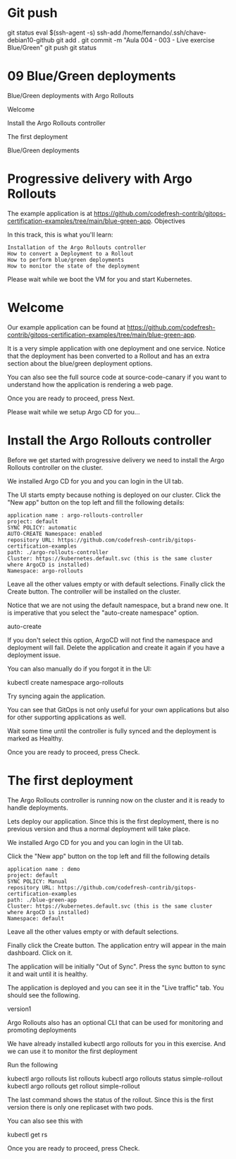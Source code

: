 

# ################################################################################################################################################################
# ################################################################################################################################################################
# ################################################################################################################################################################
# Git push

git status
eval $(ssh-agent -s)
ssh-add /home/fernando/.ssh/chave-debian10-github
git add .
git commit -m "Aula 004 - 003 - Live exercise Blue/Green"
git push
git status


# ################################################################################################################################################################
# ################################################################################################################################################################
# ################################################################################################################################################################
# 09 Blue/Green deployments

Blue/Green deployments with Argo Rollouts

Welcome

Install the Argo Rollouts controller

The first deployment

Blue/Green deployments









# Progressive delivery with Argo Rollouts

The example application is at https://github.com/codefresh-contrib/gitops-certification-examples/tree/main/blue-green-app.
Objectives

In this track, this is what you'll learn:

    Installation of the Argo Rollouts controller
    How to convert a Deployment to a Rollout
    How to perform blue/green deployments
    How to monitor the state of the deployment

Please wait while we boot the VM for you and start Kubernetes.










# Welcome

Our example application can be found at https://github.com/codefresh-contrib/gitops-certification-examples/tree/main/blue-green-app.

It is a very simple application with one deployment and one service. Notice that the deployment has been converted to a Rollout and has an extra section about the blue/green deployment options.

You can also see the full source code at source-code-canary if you want to understand how the application is rendering a web page.

Once you are ready to proceed, press Next.










Please wait while we setup Argo CD for you...

















# Install the Argo Rollouts controller

Before we get started with progressive delivery we need to install the Argo Rollouts controller on the cluster.

We installed Argo CD for you and you can login in the UI tab.

The UI starts empty because nothing is deployed on our cluster. Click the "New app" button on the top left and fill the following details:

    application name : argo-rollouts-controller
    project: default
    SYNC POLICY: automatic
    AUTO-CREATE Namespace: enabled
    repository URL: https://github.com/codefresh-contrib/gitops-certification-examples
    path: ./argo-rollouts-controller
    Cluster: https://kubernetes.default.svc (this is the same cluster where ArgoCD is installed)
    Namespace: argo-rollouts

Leave all the other values empty or with default selections. Finally click the Create button. The controller will be installed on the cluster.

Notice that we are not using the default namespace, but a brand new one. It is imperative that you select the "auto-create namespace" option.

auto-create

If you don't select this option, ArgoCD will not find the namespace and deployment will fail. Delete the application and create it again if you have a deployment issue.

You can also manually do if you forgot it in the UI:

kubectl create namespace argo-rollouts

Try syncing again the application.

You can see that GitOps is not only useful for your own applications but also for other supporting applications as well.

Wait some time until the controller is fully synced and the deployment is marked as Healthy.

Once you are ready to proceed, press Check.












# The first deployment

The Argo Rollouts controller is running now on the cluster and it is ready to handle deployments.

Lets deploy our application. Since this is the first deployment, there is no previous version and thus a normal deployment will take place.

We installed Argo CD for you and you can login in the UI tab.

Click the "New app" button on the top left and fill the following details

    application name : demo
    project: default
    SYNC POLICY: Manual
    repository URL: https://github.com/codefresh-contrib/gitops-certification-examples
    path: ./blue-green-app
    Cluster: https://kubernetes.default.svc (this is the same cluster where ArgoCD is installed)
    Namespace: default

Leave all the other values empty or with default selections.

Finally click the Create button. The application entry will appear in the main dashboard. Click on it.

The application will be initially "Out of Sync". Press the sync button to sync it and wait until it is healthy.

The application is deployed and you can see it in the "Live traffic" tab. You should see the following.

version1

Argo Rollouts also has an optional CLI that can be used for monitoring and promoting deployments

We have already installed kubectl argo rollouts for you in this exercise. And we can use it to monitor the first deployment

Run the following

kubectl argo rollouts list rollouts
kubectl argo rollouts status simple-rollout
kubectl argo rollouts get rollout simple-rollout

The last command shows the status of the rollout. Since this is the first version there is only one replicaset with two pods.

You can also see this with

kubectl get rs

Once you are ready to proceed, press Check.
